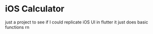 # iOS Calculator

just a project to see if I could replicate iOS UI in flutter
it just does basic functions rn 
